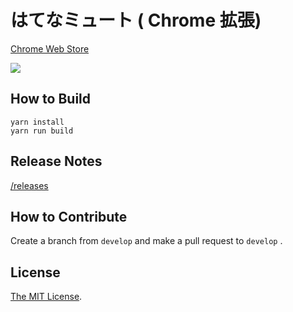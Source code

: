 # はてなミュート ( Chrome 拡張)

[Chrome Web Store](https://chrome.google.com/webstore/detail/agomiblbpgcimbonnfmlcealkjlegbnf)

<a href="https://chrome.google.com/webstore/detail/agomiblbpgcimbonnfmlcealkjlegbnf" target="_blank"><img src="https://lh3.googleusercontent.com/yGrvuFzlzWu_ZGq8IMQio8LhcbLZw8u8PwzbITpshVklTtqR_Gqfsr9dQXAsZZq27diOmQegWl-GPx7JXQs31OvhFw=w640-h400-e365-rj-sc0x00ffffff" /></a>

## How to Build

```
yarn install
yarn run build
```

## Release Notes

[/releases](https://github.com/Cside/chrome-hatena-mute/releases)

## How to Contribute

Create a branch from `develop` and make a pull request to `develop` .

## License

[The MIT License](/LICENSE).
